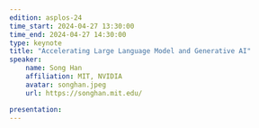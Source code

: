 ```yaml
---
edition: asplos-24
time_start: 2024-04-27 13:30:00
time_end: 2024-04-27 14:30:00
type: keynote
title: "Accelerating Large Language Model and Generative AI"
speaker:
    name: Song Han
    affiliation: MIT, NVIDIA
    avatar: songhan.jpeg 
    url: https://songhan.mit.edu/

presentation: 
---
```



